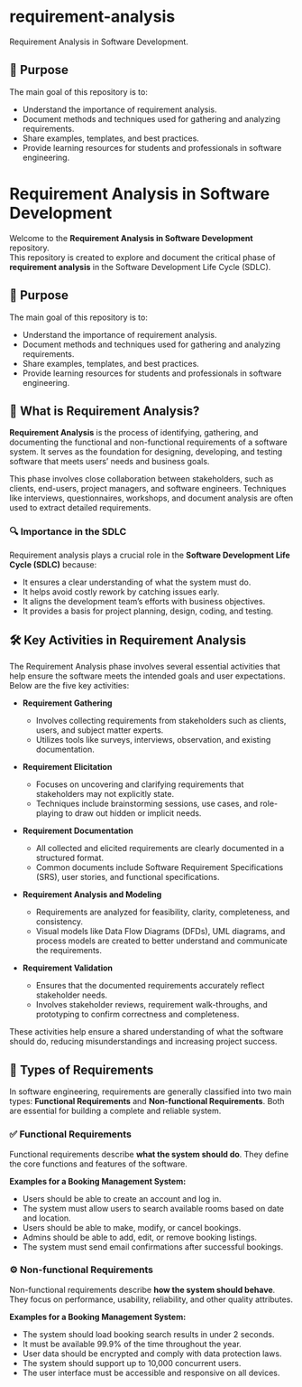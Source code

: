 # requirement-analysis
Requirement Analysis in Software Development.

## 📌 Purpose

The main goal of this repository is to:

- Understand the importance of requirement analysis.
- Document methods and techniques used for gathering and analyzing requirements.
- Share examples, templates, and best practices.
- Provide learning resources for students and professionals in software engineering.

# Requirement Analysis in Software Development

Welcome to the **Requirement Analysis in Software Development** repository.  
This repository is created to explore and document the critical phase of **requirement analysis** in the Software Development Life Cycle (SDLC).

## 📌 Purpose

The main goal of this repository is to:

- Understand the importance of requirement analysis.
- Document methods and techniques used for gathering and analyzing requirements.
- Share examples, templates, and best practices.
- Provide learning resources for students and professionals in software engineering.

## 🧠 What is Requirement Analysis?

**Requirement Analysis** is the process of identifying, gathering, and documenting the functional and non-functional requirements of a software system. It serves as the foundation for designing, developing, and testing software that meets users’ needs and business goals.

This phase involves close collaboration between stakeholders, such as clients, end-users, project managers, and software engineers. Techniques like interviews, questionnaires, workshops, and document analysis are often used to extract detailed requirements.

### 🔍 Importance in the SDLC

Requirement analysis plays a crucial role in the **Software Development Life Cycle (SDLC)** because:

- It ensures a clear understanding of what the system must do.
- It helps avoid costly rework by catching issues early.
- It aligns the development team’s efforts with business objectives.
- It provides a basis for project planning, design, coding, and testing.

## 🛠️ Key Activities in Requirement Analysis

The Requirement Analysis phase involves several essential activities that help ensure the software meets the intended goals and user expectations. Below are the five key activities:

- **Requirement Gathering**
  - Involves collecting requirements from stakeholders such as clients, users, and subject matter experts.
  - Utilizes tools like surveys, interviews, observation, and existing documentation.

- **Requirement Elicitation**
  - Focuses on uncovering and clarifying requirements that stakeholders may not explicitly state.
  - Techniques include brainstorming sessions, use cases, and role-playing to draw out hidden or implicit needs.

- **Requirement Documentation**
  - All collected and elicited requirements are clearly documented in a structured format.
  - Common documents include Software Requirement Specifications (SRS), user stories, and functional specifications.

- **Requirement Analysis and Modeling**
  - Requirements are analyzed for feasibility, clarity, completeness, and consistency.
  - Visual models like Data Flow Diagrams (DFDs), UML diagrams, and process models are created to better understand and communicate the requirements.

- **Requirement Validation**
  - Ensures that the documented requirements accurately reflect stakeholder needs.
  - Involves stakeholder reviews, requirement walk-throughs, and prototyping to confirm correctness and completeness.

These activities help ensure a shared understanding of what the software should do, reducing misunderstandings and increasing project success.

## 📂 Types of Requirements

In software engineering, requirements are generally classified into two main types: **Functional Requirements** and **Non-functional Requirements**. Both are essential for building a complete and reliable system.

### ✅ Functional Requirements

Functional requirements describe **what the system should do**. They define the core functions and features of the software.

**Examples for a Booking Management System:**
- Users should be able to create an account and log in.
- The system must allow users to search available rooms based on date and location.
- Users should be able to make, modify, or cancel bookings.
- Admins should be able to add, edit, or remove booking listings.
- The system must send email confirmations after successful bookings.

### ⚙️ Non-functional Requirements

Non-functional requirements describe **how the system should behave**. They focus on performance, usability, reliability, and other quality attributes.

**Examples for a Booking Management System:**
- The system should load booking search results in under 2 seconds.
- It must be available 99.9% of the time throughout the year.
- User data should be encrypted and comply with data protection laws.
- The system should support up to 10,000 concurrent users.
- The user interface must be accessible and responsive on all devices.


